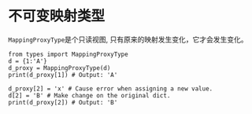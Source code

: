 # 不可变映射类型
`MappingProxyType`是个只读视图, 只有原来的映射发生变化，它才会发生变化。
```
from types import MappingProxyType
d = {1:'A'}
d_proxy = MappingProxyType(d)
print(d_proxy[1]) # Output: 'A'

d_proxy[2] = 'x' # Cause error when assigning a new value.
d[2] = 'B' # Make change on the original dict.
print(d_proxy[2]) # Output: 'B'
```
